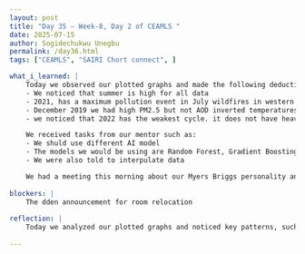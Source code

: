 ```yaml
---
layout: post
title: "Day 35 – Week-8, Day 2 of CEAMLS "
date: 2025-07-15
author: Sogidechukwu Unegbu
permalink: /day36.html
tags: ["CEAMLS", "SAIRI Chort connect", ]

what_i_learned: | 
    Today we observed our plotted graphs and made the following deductions
    - We noticed that summer is high for all data
    - 2021, has a maximum pollution event in July wildfires in western US and canada
    - December 2019 we had high PM2.5 but not AOD inverted temperatures trapping the PM2.5 near the ground making it not show up in satellite data
    - we noticed that 2022 has the weakest cycle. it does not have heavy pollution

    We received tasks from our mentor such as:
    - We shuld use different AI model
    - The models we would be using are Random Forest, Gradient Boosting, Support Vector Regression, Geographically Temporally Weighted (GTW) tree, Long Short Term Memory
    - We were also told to interpulate data 

    We had a meeting this morning about our Myers Briggs personality and our learning styles
    
blockers: |
    The dden announcement for room relocation
  
reflection: |
    Today we analyzed our plotted graphs and noticed key patterns, such as high summer pollution levels and a major event in July 2021 due to wildfires. Our mentor gave us tasks including trying new AI models like Random Forest, SVR, and LSTM, and interpolating data. We also discussed our Myers-Briggs personality types and learning styles during a morning meeting. It was a productive day combining data insights and personal development.
    
---
```

